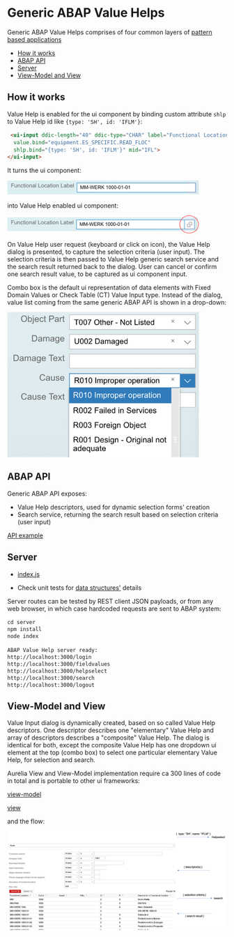 # Generic ABAP Value Helps<!-- omit in toc -->

Generic ABAP Value Helps comprises of four common layers of [pattern based applications](https://github.com/SAP/fundamental-tools/blob/main/doc/app.md)

- [How it works](#how-it-works)
- [ABAP API](#abap-api)
- [Server](#server)
- [View-Model and View](#view-model-and-view)

## How it works

Value Help is enabled for the ui component by binding custom attribute `shlp` to Value Help id like  `{type: 'SH', id: 'IFLM'}`:

```html
 <ui-input ddic-length="40" ddic-type="CHAR" label="Functional Location Label"
  value.bind="equipment.ES_SPECIFIC.READ_FLOC"
  shlp.bind="{type: 'SH', id: 'IFLM'}" mid="IFL">
</ui-input>
```

It turns the ui component:

<img src="https://raw.githubusercontent.com/SAP/fundamental-tools/main/abap-value-help/doc/assets/input.png" width="440px">

into Value Help enabled ui component:

<img src="https://raw.githubusercontent.com/SAP/fundamental-tools/main/abap-value-help/doc/assets/input-help.png" width="440px">

On Value Help user request (keyboard or click on icon), the Value Help dialog is presented, to capture the selection criteria (user input). The selection criteria is then passed to Value Help generic search service and the search result returned back to the dialog. User can cancel or confirm one search result value, to be captured as ui component input.

Combo box is the default ui representation of data elements with Fixed Domain Values or Check Table (CT) Value Input type. Instead of the dialog, value list coming from the same generic ABAP API is shown in a drop-down:

<img src="https://raw.githubusercontent.com/SAP/fundamental-tools/main/abap-value-help/doc/assets/combo.png" width="440px"/>

## ABAP API

Generic ABAP API exposes:

- Value Help descriptors, used for dynamic selection forms' creation
- Search service, returning the search result based on selection criteria (user input)

[API example](./abap/README.md)

## Server

- [index.js](./server/index.js)

- Check unit tests for [data structures'](https://github.com/SAP/fundamental-tools/tree/main/abap-value-help/tests/data) details

Server routes can be tested by REST client JSON payloads, or from any web browser, in which case hardcoded requests are sent to ABAP system:

```shell
cd server
npm install
node index

ABAP Value Help server ready:
http://localhost:3000/login
http://localhost:3000/fieldvalues
http://localhost:3000/helpselect
http://localhost:3000/search
http://localhost:3000/logout
```

## View-Model and View

Value Input dialog is dynamically created, based on so called Value Help descriptors. One descriptor describes one "elementary" Value Help and array of descriptors describes a "composite" Value Help. The dialog is identical for both, except the composite Value Help has one dropdown ui element at the top (combo box) to select one particular elementary Value Help, for selection and search.

Aurelia View and View-Model implementation require ca 300 lines of code in total and is portable to other ui frameworks:

[view-model](./dialog/ui-search-help.js)

[view](./dialog/ui-search-help.html)

and the flow:

![](../doc/assets/shflow.png)
